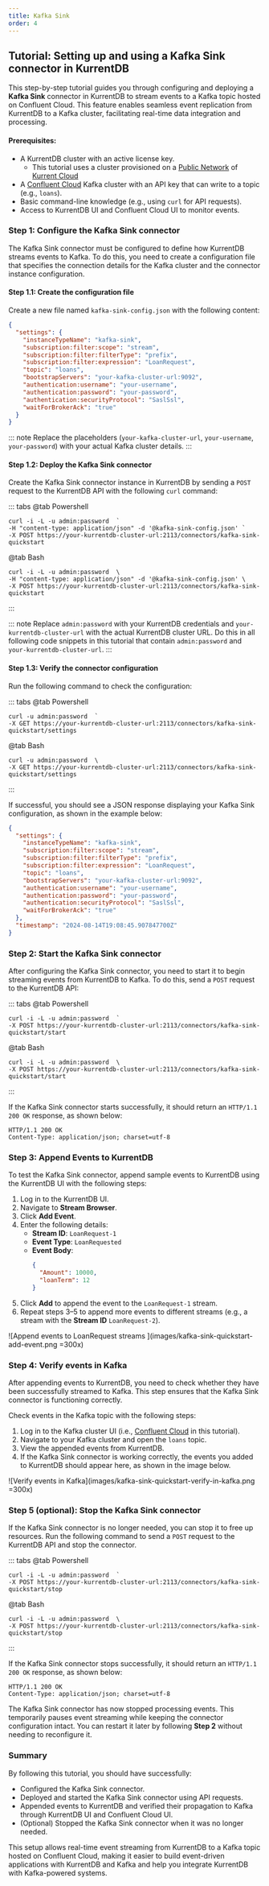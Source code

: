 ```yaml
---
title: Kafka Sink
order: 4
---
```


## Tutorial: Setting up and using a Kafka Sink connector in KurrentDB

This step-by-step tutorial guides you through configuring and deploying a **Kafka Sink** connector in KurrentDB to stream events to a Kafka topic hosted on Confluent Cloud. This feature enables seamless event replication from KurrentDB to a Kafka cluster, facilitating real-time data integration and processing.

#### Prerequisites:

* A KurrentDB cluster with an active license key.  
  * This tutorial uses a cluster provisioned on a [Public Network](https://docs.kurrent.io/cloud/dedicated/networking/public-network.html) of [Kurrent Cloud](https://docs.kurrent.io/cloud/introduction.html)  
* A [Confluent Cloud](http://confluent.cloud) Kafka cluster with an API key that can write to a topic (e.g., `loans`).  
* Basic command-line knowledge (e.g., using `curl` for API requests).  
* Access to KurrentDB UI and Confluent Cloud UI to monitor events.


### Step 1: Configure the Kafka Sink connector

The Kafka Sink connector must be configured to define how KurrentDB streams events to Kafka. To do this, you need to create a configuration file that specifies the connection details for the Kafka cluster and the connector instance configuration.

#### Step 1.1: Create the configuration file

Create a new file named `kafka-sink-config.json` with the following content:

```json
{
  "settings": {
    "instanceTypeName": "kafka-sink",
    "subscription:filter:scope": "stream",
    "subscription:filter:filterType": "prefix",
    "subscription:filter:expression": "LoanRequest",
    "topic": "loans",
    "bootstrapServers": "your-kafka-cluster-url:9092",
    "authentication:username": "your-username",
    "authentication:password": "your-password",
    "authentication:securityProtocol": "SaslSsl",
    "waitForBrokerAck": "true"
  }
}
```

::: note
Replace the placeholders (`your-kafka-cluster-url`, `your-username`, `your-password`) with your actual Kafka cluster details.
:::

#### Step 1.2: Deploy the Kafka Sink connector

Create the Kafka Sink connector instance in KurrentDB by sending a `POST` request to the KurrentDB API with the following `curl` command:

::: tabs
@tab Powershell
```powershell:no-line-numbers
curl -i -L -u admin:password  `
-H "content-type: application/json" -d '@kafka-sink-config.json' `
-X POST https://your-kurrentdb-cluster-url:2113/connectors/kafka-sink-quickstart  
```
@tab Bash
```bash:no-line-numbers
curl -i -L -u admin:password  \ 
-H "content-type: application/json" -d '@kafka-sink-config.json' \
-X POST https://your-kurrentdb-cluster-url:2113/connectors/kafka-sink-quickstart  
```
:::

::: note
Replace `admin:password` with your KurrentDB credentials and `your-kurrentdb-cluster-url` with the actual KurrentDB cluster URL. Do this in all following code snippets in this tutorial that contain `admin:password` and `your-kurrentdb-cluster-url`.
:::

#### Step 1.3: Verify the connector configuration

Run the following command to check the configuration:

::: tabs
@tab Powershell
```powershell:no-line-numbers
curl -u admin:password  `
-X GET https://your-kurrentdb-cluster-url:2113/connectors/kafka-sink-quickstart/settings  
```
@tab Bash
```bash:no-line-numbers
curl -u admin:password  \ 
-X GET https://your-kurrentdb-cluster-url:2113/connectors/kafka-sink-quickstart/settings  
```
:::



If successful, you should see a JSON response displaying your Kafka Sink configuration, as shown in the example below:

```json
{
  "settings": {
    "instanceTypeName": "kafka-sink",
    "subscription:filter:scope": "stream",
    "subscription:filter:filterType": "prefix",
    "subscription:filter:expression": "LoanRequest",
    "topic": "loans",
    "bootstrapServers": "your-kafka-cluster-url:9092",
    "authentication:username": "your-username",
    "authentication:password": "your-password",
    "authentication:securityProtocol": "SaslSsl",
    "waitForBrokerAck": "true"
  },
  "timestamp": "2024-08-14T19:08:45.907847700Z"
}
```

### Step 2: Start the Kafka Sink connector

After configuring the Kafka Sink connector, you need to start it to begin streaming events from KurrentDB to Kafka. To do this, send a `POST` request to the KurrentDB API:

::: tabs
@tab Powershell
```powershell:no-line-numbers
curl -i -L -u admin:password  `
-X POST https://your-kurrentdb-cluster-url:2113/connectors/kafka-sink-quickstart/start  
```
@tab Bash
```bash:no-line-numbers
curl -i -L -u admin:password  \ 
-X POST https://your-kurrentdb-cluster-url:2113/connectors/kafka-sink-quickstart/start  
```
:::


If the Kafka Sink connector starts successfully, it should return an `HTTP/1.1 200 OK` response, as shown below:

```text:no-line-numbers
HTTP/1.1 200 OK
Content-Type: application/json; charset=utf-8
```

### Step 3: Append Events to KurrentDB

To test the Kafka Sink connector, append sample events to KurrentDB using the KurrentDB UI with the following steps:

1. Log in to the KurrentDB UI.  
2. Navigate to **Stream Browser**.  
3. Click **Add Event**.  
4. Enter the following details:  
   * **Stream ID**: `LoanRequest-1`  
   * **Event Type**: `LoanRequested`  
   * **Event Body**:  
      ```json
      {
        "Amount": 10000,
        "loanTerm": 12
      }
      ```
5. Click **Add** to append the event to the `LoanRequest-1` stream.  
6. Repeat steps 3–5 to append more events to different streams (e.g., a stream with the **Stream ID** `LoanRequest-2`).

![Append events to LoanRequest streams ](images/kafka-sink-quickstart-add-event.png =300x)


### Step 4: Verify events in Kafka

After appending events to KurrentDB, you need to check whether they have been successfully streamed to Kafka. This step ensures that the Kafka Sink connector is functioning correctly.

Check events in the Kafka topic with the following steps:

1. Log in to the Kafka cluster UI (i.e., [Confluent Cloud](https://confluent.cloud) in this tutorial).  
2. Navigate to your Kafka cluster and open the `loans` topic.  
3. View the appended events from KurrentDB.  
4. If the Kafka Sink connector is working correctly, the events you added to KurrentDB should appear here, as shown in the image below.

![Verify events in Kafka](images/kafka-sink-quickstart-verify-in-kafka.png =300x)

### Step 5 (optional): Stop the Kafka Sink connector

If the Kafka Sink connector is no longer needed, you can stop it to free up resources. Run the following command to send a `POST` request to the KurrentDB API and stop the connector.

::: tabs
@tab Powershell
```powershell:no-line-numbers
curl -i -L -u admin:password  `
-X POST https://your-kurrentdb-cluster-url:2113/connectors/kafka-sink-quickstart/stop  
```
@tab Bash
```bash:no-line-numbers
curl -i -L -u admin:password  \ 
-X POST https://your-kurrentdb-cluster-url:2113/connectors/kafka-sink-quickstart/stop  
```
:::


If the Kafka Sink connector stops successfully, it should return an `HTTP/1.1 200 OK` response, as shown below:

```text:no-line-numbers
HTTP/1.1 200 OK
Content-Type: application/json; charset=utf-8
```

The Kafka Sink connector has now stopped processing events. This temporarily pauses event streaming while keeping the connector configuration intact. You can restart it later by following **Step 2** without needing to reconfigure it.

### Summary

By following this tutorial, you should have successfully: 

* Configured the Kafka Sink connector.  
* Deployed and started the Kafka Sink connector using API requests.  
* Appended events to KurrentDB and verified their propagation to Kafka through KurrentDB UI and Confluent Cloud UI.  
* (Optional) Stopped the Kafka Sink connector when it was no longer needed.

This setup allows real-time event streaming from KurrentDB to a Kafka topic hosted on Confluent Cloud, making it easier to build event-driven applications with KurrentDB and Kafka and help you integrate KurrentDB with Kafka-powered systems.
